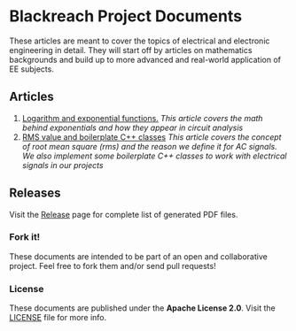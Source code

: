 # Blackreach Project Documents
These articles are meant to cover the topics of electrical and electronic engineering in detail. They will start off by articles on mathematics backgrounds and build up to more advanced and real-world application of EE subjects.

## Articles
1. [Logarithm and exponential functions.](https://github.com/blackreach/docs/releases/download/v0.1.1/1_Logarithm_and_exponential_functions.pdf)
*This article covers the math behind exponentials and how they appear in circuit analysis*
2. [RMS value and boilerplate C++ classes](https://github.com/blackreach/docs/releases/download/v0.1.1/2_Rms_and_boilerplate_cpp_classes.pdf)
*This article covers the concept of root mean square (rms) and the reason we define it for AC signals. We also implement some boilerplate C++ classes to work with electrical signals in our projects* 
## Releases
Visit the [Release](https://github.com/blackreach/docs/releases/) page for complete list of generated PDF files.
### Fork it!
These documents are intended to be part of an open and collaborative project. Feel free to fork them and/or send pull requests!

### License
These documents are published under the **Apache License 2.0**. Visit the [LICENSE](https://github.com/blackreach/docs/blob/master/LICENSE) file for more info.
